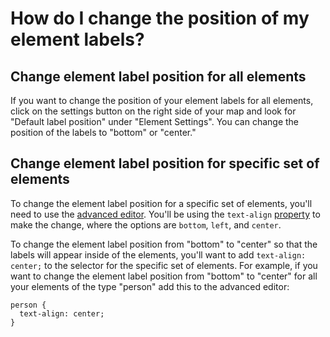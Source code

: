 # How do I change the position of my element labels?
## Change element label position for all elements

If you want to change the position of your element labels for all elements, click on the settings button on the right side of your map and look for "Default label position" under "Element Settings". You can change the position of the labels to "bottom" or "center."

## Change element label position for specific set of elements

To change the element label position for a specific set of elements, you'll need to use the [advanced editor](/overview/basic-vs-advanced-editor.html#advanced-editor). You'll be using the `text-align` [property](/guides/property-reference.html) to make the change, where the options are `bottom`, `left`, and `center`.

To change the element label position from "bottom" to "center" so that the labels will appear inside of the elements, you'll want to add `text-align: center;` to the selector for the specific set of elements. For example, if you want to change the element label position from "bottom" to "center" for all your elements of the type "person" add this to the advanced editor:

```
person {
  text-align: center;
}
```
